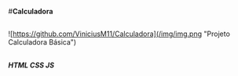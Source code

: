 #**Calculadora**
##
![https://github.com/ViniciusM11/Calculadora](/img/img.png "Projeto Calculadora Básica")
##
##### HTML CSS JS

